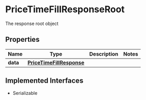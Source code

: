 

# PriceTimeFillResponseRoot

The response root object

## Properties

Name | Type | Description | Notes
------------ | ------------- | ------------- | -------------
**data** | [**PriceTimeFillResponse**](PriceTimeFillResponse.md) |  | 


## Implemented Interfaces

* Serializable


